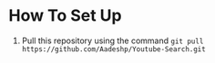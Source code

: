 # How To Set Up

1. Pull this repository using the command ```git pull https://github.com/Aadeshp/Youtube-Search.git```
